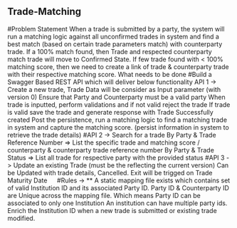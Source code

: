 ## Trade-Matching
#Problem Statement
When a trade is submitted by a party, the system will run a matching logic against all unconfirmed trades in system and find a best match (based on certain trade parameters match) with counterparty trade. 
If a 100% match found, then Trade and respected counterparty match trade will move to Confirmed State. 
If few trade found with < 100% matching score, then we need to create a link of trade & counterparty trade with their respective matching score.
What needs to be done
#Build a Swagger Based REST API which will deliver below functionality
API 1 -> Create a new trade, Trade Data will be consider as Input parameter (with version 0)
	Ensure that Party and Counterparty must be a valid party 
	When trade is inputted, perform validations and if not valid reject the trade
	If trade is valid save the trade and generate response with Trade Successfully created
	Post the persistence, run a matching logic to find a matching trade in system and capture the matching score. (persist information in system to retrieve the trade details)
#API 2 -> Search for a trade
	By Party & Trade Reference Number => List the specific trade and matching score / counterparty & counterparty trade reference number 
	By Party & Trade Status => List all trade for respective party with the provided status
#API 3 -> Update an existing Trade (must be the reflecting the current version)
	Can be Updated with trade details, Cancelled. Exit will be trigged on Trade Maturity Date
 
#Rules -> 
** A static mapping file exists which contains set of valid Institution ID and its associated Party ID.
Party ID & Counterparty ID are Unique across the mapping file. Which means Party ID can be associated to only one Institution
An institution can have multiple party ids.
Enrich the Institution ID when a new trade is submitted or existing trade modified.
